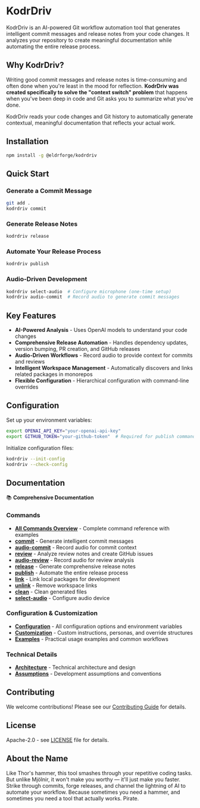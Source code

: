 # KodrDriv

KodrDriv is an AI-powered Git workflow automation tool that generates intelligent commit messages and release notes from your code changes. It analyzes your repository to create meaningful documentation while automating the entire release process.

## Why KodrDriv?

Writing good commit messages and release notes is time-consuming and often done when you're least in the mood for reflection. **KodrDriv was created specifically to solve the "context switch" problem** that happens when you've been deep in code and Git asks you to summarize what you've done.

KodrDriv reads your code changes and Git history to automatically generate contextual, meaningful documentation that reflects your actual work.

## Installation

```bash
npm install -g @eldrforge/kodrdriv
```


## Quick Start

### Generate a Commit Message
```bash
git add .
kodrdriv commit
```

### Generate Release Notes
```bash
kodrdriv release
```

### Automate Your Release Process
```bash
kodrdriv publish
```

### Audio-Driven Development
```bash
kodrdriv select-audio  # Configure microphone (one-time setup)
kodrdriv audio-commit  # Record audio to generate commit messages
```

## Key Features

- **AI-Powered Analysis** - Uses OpenAI models to understand your code changes
- **Comprehensive Release Automation** - Handles dependency updates, version bumping, PR creation, and GitHub releases
- **Audio-Driven Workflows** - Record audio to provide context for commits and reviews
- **Intelligent Workspace Management** - Automatically discovers and links related packages in monorepos
- **Flexible Configuration** - Hierarchical configuration with command-line overrides

## Configuration

Set up your environment variables:
```bash
export OPENAI_API_KEY="your-openai-api-key"
export GITHUB_TOKEN="your-github-token"  # Required for publish command
```

Initialize configuration files:
```bash
kodrdriv --init-config
kodrdriv --check-config
```

## Documentation

📚 **Comprehensive Documentation**

### Commands
- **[All Commands Overview](docs/public/commands.md)** - Complete command reference with examples
- **[commit](docs/public/commands/commit.md)** - Generate intelligent commit messages
- **[audio-commit](docs/public/commands/audio-commit.md)** - Record audio for commit context
- **[review](docs/public/commands/review.md)** - Analyze review notes and create GitHub issues
- **[audio-review](docs/public/commands/audio-review.md)** - Record audio for review analysis
- **[release](docs/public/commands/release.md)** - Generate comprehensive release notes
- **[publish](docs/public/commands/publish.md)** - Automate the entire release process
- **[link](docs/public/commands/link.md)** - Link local packages for development
- **[unlink](docs/public/commands/unlink.md)** - Remove workspace links
- **[clean](docs/public/commands/clean.md)** - Clean generated files
- **[select-audio](docs/public/commands/select-audio.md)** - Configure audio device

### Configuration & Customization
- **[Configuration](docs/public/configuration.md)** - All configuration options and environment variables
- **[Customization](docs/public/customization.md)** - Custom instructions, personas, and override structures
- **[Examples](docs/public/examples.md)** - Practical usage examples and common workflows

### Technical Details
- **[Architecture](docs/public/architecture.md)** - Technical architecture and design
- **[Assumptions](docs/public/assumptions.md)** - Development assumptions and conventions

## Contributing

We welcome contributions! Please see our [Contributing Guide](CONTRIBUTING.md) for details.

## License

Apache-2.0 - see [LICENSE](LICENSE) file for details.

## About the Name

Like Thor's hammer, this tool smashes through your repetitive coding tasks. But unlike Mjölnir, it won't make you worthy — it'll just make you faster. Strike through commits, forge releases, and channel the lightning of AI to automate your workflow. Because sometimes you need a hammer, and sometimes you need a tool that actually works. Pirate.
